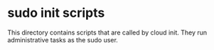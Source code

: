 # sudo init scripts

This directory contains scripts that are called by cloud init.
They run administrative tasks as the sudo user.

